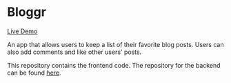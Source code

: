 # Bloggr

[Live Demo](https://bloggr.xyz)

An app that allows users to keep a list of their favorite blog posts. Users can also add comments and like other users' posts.

This repository contains the frontend code. The repository for the backend can be found [here](https://github.com/erwincabrera/bloggr-backend).
